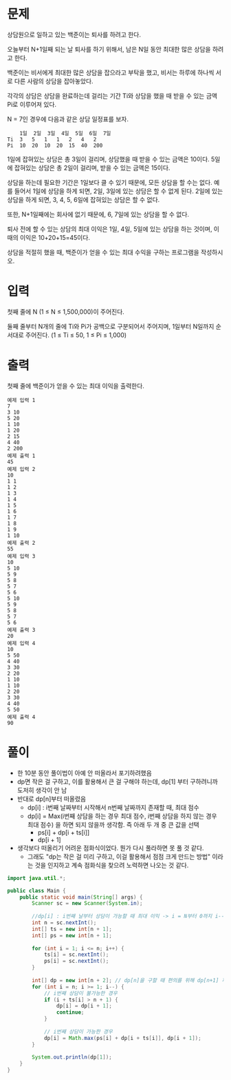 # 문제
상담원으로 일하고 있는 백준이는 퇴사를 하려고 한다.

오늘부터 N+1일째 되는 날 퇴사를 하기 위해서, 남은 N일 동안 최대한 많은 상담을 하려고 한다.

백준이는 비서에게 최대한 많은 상담을 잡으라고 부탁을 했고, 비서는 하루에 하나씩 서로 다른 사람의 상담을 잡아놓았다.

각각의 상담은 상담을 완료하는데 걸리는 기간 Ti와 상담을 했을 때 받을 수 있는 금액 Pi로 이루어져 있다.

N = 7인 경우에 다음과 같은 상담 일정표를 보자.

```
 	1일	2일	3일	4일	5일	6일	7일
Ti	3	5	1	1	2	4	2
Pi	10	20	10	20	15	40	200
```

1일에 잡혀있는 상담은 총 3일이 걸리며, 상담했을 때 받을 수 있는 금액은 10이다. 5일에 잡혀있는 상담은 총 2일이 걸리며, 받을 수 있는 금액은 15이다.

상담을 하는데 필요한 기간은 1일보다 클 수 있기 때문에, 모든 상담을 할 수는 없다. 예를 들어서 1일에 상담을 하게 되면, 2일, 3일에 있는 상담은 할 수 없게 된다. 2일에 있는 상담을 하게 되면, 3, 4, 5, 6일에 잡혀있는 상담은 할 수 없다.

또한, N+1일째에는 회사에 없기 때문에, 6, 7일에 있는 상담을 할 수 없다.

퇴사 전에 할 수 있는 상담의 최대 이익은 1일, 4일, 5일에 있는 상담을 하는 것이며, 이때의 이익은 10+20+15=45이다.

상담을 적절히 했을 때, 백준이가 얻을 수 있는 최대 수익을 구하는 프로그램을 작성하시오.

# 입력
첫째 줄에 N (1 ≤ N ≤ 1,500,000)이 주어진다.

둘째 줄부터 N개의 줄에 Ti와 Pi가 공백으로 구분되어서 주어지며, 1일부터 N일까지 순서대로 주어진다. (1 ≤ Ti ≤ 50, 1 ≤ Pi ≤ 1,000)

# 출력
첫째 줄에 백준이가 얻을 수 있는 최대 이익을 출력한다.

```
예제 입력 1
7
3 10
5 20
1 10
1 20
2 15
4 40
2 200
예제 출력 1
45
예제 입력 2
10
1 1
1 2
1 3
1 4
1 5
1 6
1 7
1 8
1 9
1 10
예제 출력 2
55
예제 입력 3
10
5 10
5 9
5 8
5 7
5 6
5 10
5 9
5 8
5 7
5 6
예제 출력 3
20
예제 입력 4
10
5 50
4 40
3 30
2 20
1 10
1 10
2 20
3 30
4 40
5 50
예제 출력 4
90
```

# 풀이
- 한 10분 동안 풀이법이 아예 안 떠올라서 포기하려했음
- dp면 작은 걸 구하고, 이를 활용해서 큰 걸 구해야 하는데, dp[1] 부터 구하려니까 도저히 생각이 안 남
- 반대로 dp[n]부터 떠올렸음
  - dp[i] : i번째 날짜부터 시작해서 n번째 날짜까지 존재할 때, 최대 점수
  - dp[i] = Max(i번째 상담을 하는 경우 최대 점수, i번째 상담을 하지 않는 경우 최대 점수) 을 하면 되지 않을까 생각함. 즉 아래 두 개 중 큰 값을 선택 
    - ps[i] + dp[i + ts[i]]
    - dp[i + 1]
- 생각보다 떠올리기 어려운 점화식이었다. 뭔가 다시 풀라하면 못 풀 것 같다.
  - 그래도 "dp는 작은 걸 미리 구하고, 이걸 활용해서 점점 크게 만드는 방법" 이라는 것을 인지하고 계속 점화식을 찾으려 노력하면 나오는 것 같다.

```java
import java.util.*;

public class Main {
    public static void main(String[] args) {
        Scanner sc = new Scanner(System.in);
        
        //dp[i] : i번째 날부터 상담이 가능할 때 최대 이익 -> i = N부터 0까지 i--
        int n = sc.nextInt();
        int[] ts = new int[n + 1];
        int[] ps = new int[n + 1];
        
        for (int i = 1; i <= n; i++) {
            ts[i] = sc.nextInt();
            ps[i] = sc.nextInt();
        }
        
        int[] dp = new int[n + 2]; // dp[n]을 구할 때 편의를 위해 dp[n+1] 까지 지정
        for (int i = n; i >= 1; i--) {
            // i번째 상담이 불가능한 경우 
            if (i + ts[i] > n + 1) {
                dp[i] = dp[i + 1];
                continue;
            }
            
            // i번째 상담이 가능한 경우
            dp[i] = Math.max(ps[i] + dp[i + ts[i]], dp[i + 1]);
        }
        
        System.out.println(dp[1]);
    }
}
```
